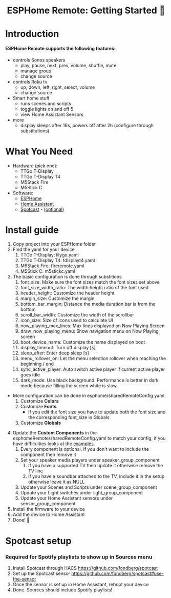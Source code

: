 <h1 align = "center">ESPHome Remote: Getting Started 🌈</h1>

# Introduction
#### ESPHome Remote supports the following features:

- controls Sonos speakers
	-   play, pause, next, prev, volume, shuffle, mute
	-   manage group
	-   change source
- controls Roku tv
	- up, down, left, right, select, volume
	- change source
- Smart home stuff
	- runs scenes and scripts
	- toggle lights on and off 5
	- view Home Assistant Sensors
- more
	- display sleeps after 16s, powers off after 2h (configure through substitutions)

# What You Need
-  Hardware (pick one):
	- TTGo T-Display
	- TTGo T-Display T4
	- M5Stack Fire
	- M5Stick C
- Software:
	- [ESPHome](https://esphome.io/)
	- [Home Assistant](https://www.home-assistant.io/)
	- [Spotcast](https://github.com/fondberg/spotcast) - [(optional)](#spotcast-setup) 

# Install guide
1. Copy project into your ESPHome folder
2. Find the yaml for your device
	1. TTGo T-Display: lilygo.yaml
	2. TTGo T-Display T4: tdisplayt4.yaml
	3. M5Stack Fire: fireremote.yaml
	4. M5Stick C: m5stickc.yaml
3. The basic configuration is done through substitions
	1. font_size: Make sure the font sizes match the font sizes set above
	2. font_size_width_ratio: The width:height ratio of the font used
	3. header_height: Customize the header height
	4. margin_size: Customize the margin
	5. bottom_bar_margin: Distance the media duration bar is from the bottom
	6. scroll_bar_width: Customize the width of the scrollbar
	7. icon_size: Size of icons used to calculate UI
	8. now_playing_max_lines: Max lines displayed on Now Playing Screen
	9. draw_now_playing_menu: Show navigation menu on Now Playing screen
	10. boot_device_name: Customize the name displayed on boot
	11. display_timeout: Turn off display [s]
	12. sleep_after: Enter deep sleep [s]
	13. menu_rollover_on: Let the menu selection rollover when reaching the beginning / end
	14. sync_active_player: Auto switch active player if current active player goes idle
	15. dark_mode: Use black background. Performance is better in dark mode because filling the screen white is slow
- More configuration can be done in esphome/sharedRemoteConfig.yaml
	1. Customize **Colors**
	2. Customize **Fonts**
		- If you edit the font size you have to update both the font size and the corresponding font_size in Globals
	3. Customize **Globals**

4. Update the **Custom Components** in the esphomeRemote/sharedRemoteConfig.yaml to match your config, if you have difficulties looks at the [examples](sharedRemoteConfig-examples.md).
	1. Every component is optional. If you don't want to include the component then remove it
	2. Set your speaker media players under speaker_group_component
		1. If you have a supported TV then update it otherwise remove the TV line
		2. If you have a soundbar attached to the TV, include it in the setup otherwise leave it as NULL
	2. Update your Scenes and Scripts under scene_group_component
	3. Update your Light switches under light_group_component
	4. Update your Home Assistant sensors under sensor_group_component
5. Install the firmware to your device
6. Add the device to Home Assistant
7. Done! 🎉

# Spotcast setup
### Required for Spotify playlists to show up in Sources menu 
1. Install Spotcast through HACS https://github.com/fondberg/spotcast
2. Set up the Spotcast sensor https://github.com/fondberg/spotcast#use-the-sensor
3. Once the sensor is set up in Home Assistant, reboot your device
4. Done. Sources should include Spotify playlists!

